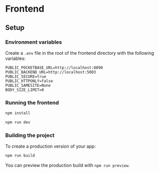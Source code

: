 # Frontend

## Setup

### Environment variables

Create a `.env` file in the root of the frontend directory with the following variables:

```
PUBLIC_POCKETBASE_URL=http://localhost:8090
PUBLIC_BACKEND_URL=http://localhost:5003
PUBLIC_SECURE=true
PUBLIC_HTTPONLY=false
PUBLIC_SAMESITE=None
BODY_SIZE_LIMIT=0
```

### Running the frontend

```bash
npm install

npm run dev
```

### Building the project

To create a production version of your app:

```bash
npm run build
```

You can preview the production build with `npm run preview`.
